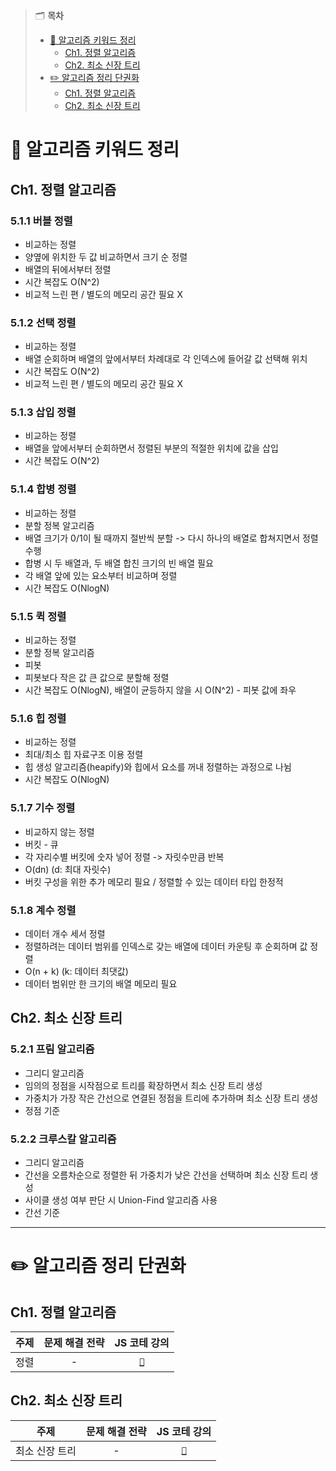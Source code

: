 > 🗂️ **목차**
>
> - [🔑 알고리즘 키워드 정리](#-알고리즘-키워드-정리)
>   - [Ch1. 정렬 알고리즘](#ch1-정렬-알고리즘)
>   - [Ch2. 최소 신장 트리](#ch2-최소-신장-트리)
> - [✏️ 알고리즘 정리 단권화](#️-알고리즘-정리-단권화)
>   - [Ch1. 정렬 알고리즘](#ch1-정렬-알고리즘-1)
>   - [Ch2. 최소 신장 트리](#ch2-최소-신장-트리-1)

# 🔑 알고리즘 키워드 정리

## Ch1. 정렬 알고리즘

### 5.1.1 버블 정렬

- 비교하는 정렬
- 양옆에 위치한 두 값 비교하면서 크기 순 정렬
- 배열의 뒤에서부터 정렬
- 시간 복잡도 O(N^2)
- 비교적 느린 편 / 별도의 메모리 공간 필요 X

### 5.1.2 선택 정렬

- 비교하는 정렬
- 배열 순회하며 배열의 앞에서부터 차례대로 각 인덱스에 들어갈 값 선택해 위치
- 시간 복잡도 O(N^2)
- 비교적 느린 편 / 별도의 메모리 공간 필요 X

### 5.1.3 삽입 정렬

- 비교하는 정렬
- 배열을 앞에서부터 순회하면서 정렬된 부분의 적절한 위치에 값을 삽입
- 시간 복잡도 O(N^2)

### 5.1.4 합병 정렬

- 비교하는 정렬
- 분할 정복 알고리즘
- 배열 크기가 0/1이 될 때까지 절반씩 분할 -> 다시 하나의 배열로 합쳐지면서 정렬 수행
- 합병 시 두 배열과, 두 배열 합친 크기의 빈 배열 필요
- 각 배열 앞에 있는 요소부터 비교하며 정렬
- 시간 복잡도 O(NlogN)

### 5.1.5 퀵 정렬

- 비교하는 정렬
- 분할 정복 알고리즘
- 피봇
- 피봇보다 작은 값 큰 값으로 분할해 정렬
- 시간 복잡도 O(NlogN), 배열이 균등하지 않을 시 O(N^2) - 피봇 값에 좌우

### 5.1.6 힙 정렬

- 비교하는 정렬
- 최대/최소 힙 자료구조 이용 정렬
- 힙 생성 알고리즘(heapify)와 힙에서 요소를 꺼내 정렬하는 과정으로 나뉨
- 시간 복잡도 O(NlogN)

### 5.1.7 기수 정렬

- 비교하지 않는 정렬
- 버킷 - 큐
- 각 자리수별 버킷에 숫자 넣어 정렬 -> 자릿수만큼 반복
- O(dn) (d: 최대 자릿수)
- 버킷 구성을 위한 추가 메모리 필요 / 정렬할 수 있는 데이터 타입 한정적

### 5.1.8 계수 정렬

- 데이터 개수 세서 정렬
- 정렬하려는 데이터 범위를 인덱스로 갖는 배열에 데이터 카운팅 후 순회하며 값 정렬
- O(n + k) (k: 데이터 최댓값)
- 데이터 범위만 한 크기의 배열 메모리 필요

## Ch2. 최소 신장 트리

### 5.2.1 프림 알고리즘

- 그리디 알고리즘
- 임의의 정점을 시작점으로 트리를 확장하면서 최소 신장 트리 생성
- 가중치가 가장 작은 간선으로 연결된 정점을 트리에 추가하며 최소 신장 트리 생성
- 정점 기준

### 5.2.2 크루스칼 알고리즘

- 그리디 알고리즘
- 간선을 오름차순으로 정렬한 뒤 가중치가 낮은 간선을 선택하며 최소 신장 트리 생성
- 사이클 생성 여부 판단 시 Union-Find 알고리즘 사용
- 간선 기준

---

# ✏️ 알고리즘 정리 단권화

## Ch1. 정렬 알고리즘

| 주제 | 문제 해결 전략 |                                                                                                  JS 코테 강의                                                                                                  |
| :--: | :------------: | :------------------------------------------------------------------------------------------------------------------------------------------------------------------------------------------------------------: |
| 정렬 |       -        | [`📙`](https://github.com/pipisebastian/algorithm-study/blob/main/%EA%B9%80%EC%9D%80%EC%A7%80/%EC%BD%94%ED%85%8C%20%EA%B4%91%ED%83%88%20%EB%B0%A9%EC%A7%80%20A%20to%20Z%20%3A%20JS/ch13_%EC%A0%95%EB%A0%AC.md) |

## Ch2. 최소 신장 트리

|      주제      | 문제 해결 전략 |                                                                                                                       JS 코테 강의                                                                                                                       |
| :------------: | :------------: | :------------------------------------------------------------------------------------------------------------------------------------------------------------------------------------------------------------------------------------------------------: |
| 최소 신장 트리 |       -        | [`📙`](https://github.com/pipisebastian/algorithm-study/blob/main/%EA%B9%80%EC%9D%80%EC%A7%80/%EC%BD%94%ED%85%8C%20%EA%B4%91%ED%83%88%20%EB%B0%A9%EC%A7%80%20A%20to%20Z%20%3A%20JS/ch19_%EC%B5%9C%EC%86%8C%20%EC%8B%A0%EC%9E%A5%20%ED%8A%B8%EB%A6%AC.md) |
